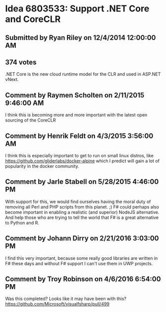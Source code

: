 # Idea 6803533: Support .NET Core and CoreCLR

## Submitted by Ryan Riley on 12/4/2014 12:00:00 AM

## 374 votes

.NET Core is the new cloud runtime model for the CLR and used in ASP.NET vNext.


## Comment by Raymen Scholten on 2/11/2015 9:46:00 AM

I think this is becoming more and more important with the latest open sourcing of the CoreCLR

## Comment by Henrik Feldt on 4/3/2015 3:56:00 AM

I think this is especially important to get to run on small linux distros, like https://github.com/gliderlabs/docker-alpine which I predict will gain a lot of popularity in the docker community.

## Comment by Jarle Stabell on 5/28/2015 4:46:00 PM

With support for this, we would find ourselves having the moral duty of removing all Perl and PHP scripts from this planet. ;)
F# could perhaps also become important in enabling a realistic (and superior) NodeJS alternative.
And help those who are trying to tell the world that F# is a great alternative to Python and R.

## Comment by Johann Dirry on 2/21/2016 3:03:00 PM

I find this very important, because some really good libraries are written in F# these days and without F# support I can't use them in UWP projects.

## Comment by Troy Robinson on 4/6/2016 6:54:00 PM

Was this completed? Looks like it may have been with this?
https://github.com/Microsoft/visualfsharp/pull/499

